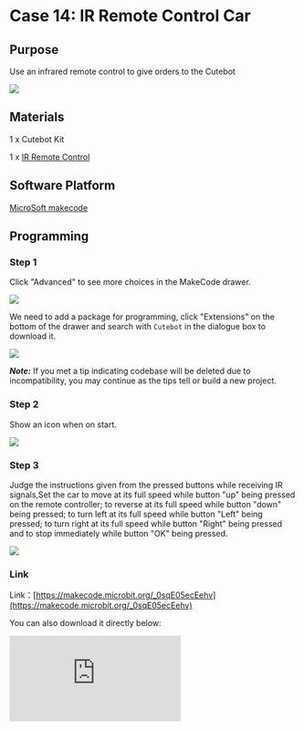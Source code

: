 ﻿# Case 14: IR Remote Control Car

## Purpose

Use an infrared remote control to give orders to the Cutebot

![](https://wiki-media-ef.oss-cn-hongkong.aliyuncs.com/i18n/en/docusaurus-plugin-content-docs/current/microbit/microbit-smart-car/microbit-smart-cutebot/images/cutebot-case-14-01.png)

## Materials

1 x Cutebot Kit

1 x [IR Remote Control](https://www.elecfreaks.com/infrared-remote-control.html)

## Software Platform


[MicroSoft makecode](https://makecode.microbit.org/#)

## Programming

### Step 1

Click "Advanced" to see more choices in the MakeCode drawer.

![](https://wiki-media-ef.oss-cn-hongkong.aliyuncs.com/i18n/en/docusaurus-plugin-content-docs/current/microbit/microbit-smart-car/microbit-smart-cutebot/images/cutebot-pk-1.png)


We need to add a package for programming, click "Extensions" on the bottom of the drawer and search with `Cutebot` in the dialogue box to download it.

![](https://wiki-media-ef.oss-cn-hongkong.aliyuncs.com/i18n/en/docusaurus-plugin-content-docs/current/microbit/microbit-smart-car/microbit-smart-cutebot/images/cutebot-pk-11.png)

***Note:*** If you met a tip indicating codebase will be deleted due to incompatibility, you may continue as the tips tell or build a new project.

### Step 2


Show an icon when on start.

![](https://wiki-media-ef.oss-cn-hongkong.aliyuncs.com/i18n/en/docusaurus-plugin-content-docs/current/microbit/microbit-smart-car/microbit-smart-cutebot/images/case_14_01.png)

### Step 3


Judge the instructions given from the pressed buttons while receiving IR signals,Set the car to move at its full speed while button "up" being pressed on the remote controller;  to reverse at its full speed while button "down" being pressed; to turn left at its full speed while button "Left" being pressed; to turn right at its full speed while button "Right" being pressed and to stop immediately while button "OK" being pressed.

![](https://wiki-media-ef.oss-cn-hongkong.aliyuncs.com/i18n/en/docusaurus-plugin-content-docs/current/microbit/microbit-smart-car/microbit-smart-cutebot/images/case_14_02.png)

### Link

Link：[https://makecode.microbit.org/_0sqE05ecEehv](https://makecode.microbit.org/_0sqE05ecEehv)

You can also download it directly below:

<div
    style={{
        position: 'relative',
        paddingBottom: '60%',
        overflow: 'hidden',
    }}
>
    <iframe
        src="https://makecode.microbit.org/_0sqE05ecEehv"
        frameborder="0"
        sandbox="allow-popups allow-forms allow-scripts allow-same-origin"
        style={{
            position: 'absolute',
            width: '100%',
            height: '100%',
        }}
    />
</div>


## Conclusion

Programme to use the IR Remote Control to give orders of moving forward, reversing, turning left/right and stopping to the car.

![](https://wiki-media-ef.oss-cn-hongkong.aliyuncs.com/i18n/en/docusaurus-plugin-content-docs/current/microbit/microbit-smart-car/microbit-smart-cutebot/images/cutebot-case-14.gif)

## Exploration


## FAQ


## Relevant File
